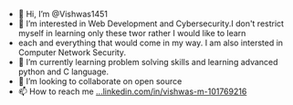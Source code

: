 - 👋 Hi, I’m @Vishwas1451
- 👀 I’m interested in Web Development and Cybersecurity.I don't restrict myself in learning only these twor rather I would like to learn 
- each and everything that would come in my way. I am also intersted in Computer Network Security.
- 🌱 I’m currently learning problem solving skills and learning advanced python and C language.
- 💞️ I’m looking to collaborate on open source
- 📫 How to reach me [...linkedin.com/in/vishwas-m-101769216](https://www.linkedin.com/in/vishwas-m-101769216/)

<!---
Vishwas1451/Vishwas1451 is a ✨ special ✨ repository because its `README.md` (this file) appears on your GitHub profile.
You can click the Preview link to take a look at your changes.
--->
